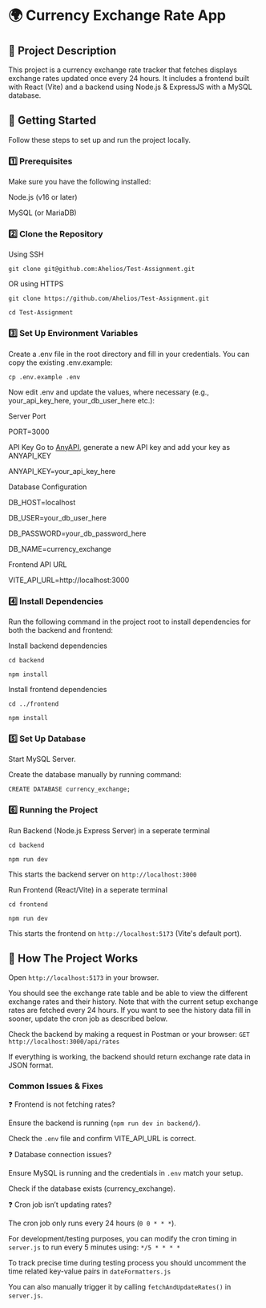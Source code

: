 # 🌍 Currency Exchange Rate App

## 📌 Project Description

This project is a currency exchange rate tracker that fetches displays exchange rates updated once every 24 hours. It includes a frontend built with React (Vite) and a backend using Node.js & ExpressJS with a MySQL database.

## 🚀 Getting Started

Follow these steps to set up and run the project locally.

### 1️⃣ Prerequisites

Make sure you have the following installed:

Node.js (v16 or later)

MySQL (or MariaDB)

### 2️⃣ Clone the Repository

Using SSH

`git clone git@github.com:Ahelios/Test-Assignment.git`

OR using HTTPS

`git clone https://github.com/Ahelios/Test-Assignment.git`

`cd Test-Assignment`

### 3️⃣ Set Up Environment Variables

Create a .env file in the root directory and fill in your credentials. You can copy the existing .env.example:

`cp .env.example .env`

Now edit .env and update the values, where necessary (e.g., your_api_key_here, your_db_user_here etc.):

Server Port

PORT=3000

API Key
Go to [AnyAPI](https://anyapi.io/marketplace/currency-exchange-api), generate a new API key and add your key as ANYAPI_KEY

ANYAPI_KEY=your_api_key_here

Database Configuration

DB_HOST=localhost

DB_USER=your_db_user_here

DB_PASSWORD=your_db_password_here

DB_NAME=currency_exchange

Frontend API URL

VITE_API_URL=http://localhost:3000

### 4️⃣ Install Dependencies

Run the following command in the project root to install dependencies for both the backend and frontend:

Install backend dependencies

`cd backend`

`npm install`

Install frontend dependencies

`cd ../frontend`

`npm install`

### 5️⃣ Set Up Database

Start MySQL Server.

Create the database manually by running command:

`CREATE DATABASE currency_exchange;`

### 6️⃣ Running the Project

Run Backend (Node.js Express Server) in a seperate terminal

`cd backend`

`npm run dev`

This starts the backend server on `http://localhost:3000`

Run Frontend (React/Vite) in a seperate terminal

`cd frontend`

`npm run dev`

This starts the frontend on `http://localhost:5173` (Vite's default port).

## 🎯 How The Project Works

Open `http://localhost:5173` in your browser.

You should see the exchange rate table and be able to view the different exchange rates and their history. Note that with the current setup exchange rates are fetched every 24 hours. If you want to see the history data fill in sooner, update the cron job as described below.

Check the backend by making a request in Postman or your browser: `GET http://localhost:3000/api/rates`

If everything is working, the backend should return exchange rate data in JSON format.

### Common Issues & Fixes

❓ Frontend is not fetching rates?

Ensure the backend is running (`npm run dev in backend/`).

Check the `.env` file and confirm VITE_API_URL is correct.

❓ Database connection issues?

Ensure MySQL is running and the credentials in `.env` match your setup.

Check if the database exists (currency_exchange).

❓ Cron job isn’t updating rates?

The cron job only runs every 24 hours (`0 0 * * *`).

For development/testing purposes, you can modify the cron timing in `server.js` to run every 5 minutes using:
`*/5 * * * *`

To track precise time during testing process you should uncomment the time related key-value pairs in `dateFormatters.js`

You can also manually trigger it by calling `fetchAndUpdateRates()` in `server.js`.